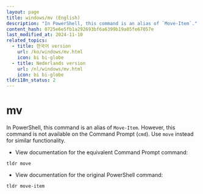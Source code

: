 ```yaml
---
layout: page
title: windows/mv (English)
description: "In PowerShell, this command is an alias of `Move-Item`."
content_hash: 0725e6e5fb1a292693bf6a6399b19a05fe67057e
last_modified_at: 2024-11-10
related_topics:
  - title: 한국어 version
    url: /ko/windows/mv.html
    icon: bi bi-globe
  - title: Nederlands version
    url: /nl/windows/mv.html
    icon: bi bi-globe
tldri18n_status: 2
---
```

# mv

In PowerShell, this command is an alias of `Move-Item`.
However, this command is not available on the Command Prompt (`cmd`). Use `move` instead for similar functionality.

- View documentation for the equivalent Command Prompt command:

`tldr move`

- View documentation for the original PowerShell command:

`tldr move-item`

